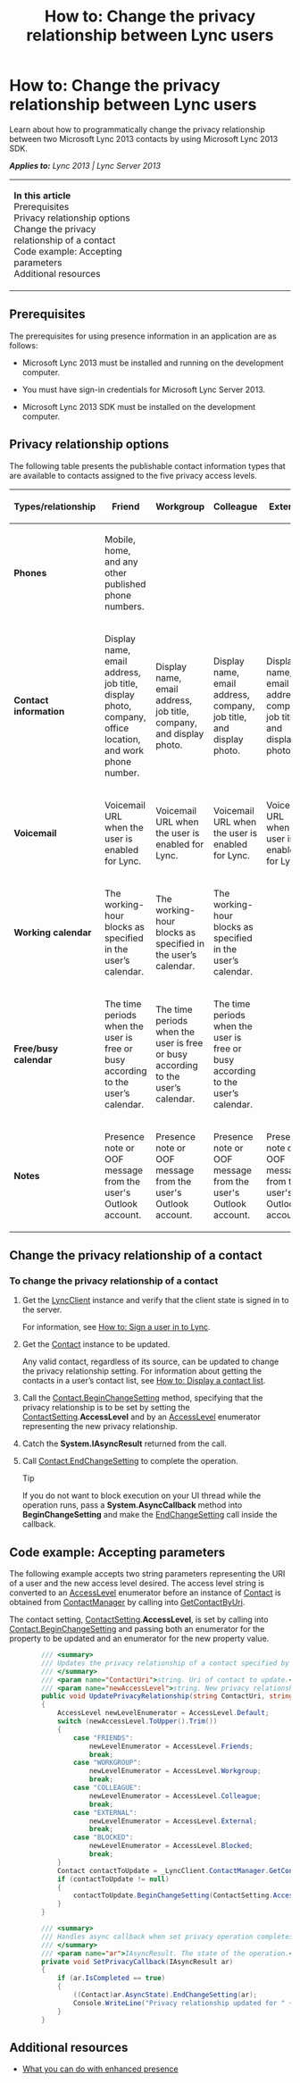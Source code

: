 ﻿---
title: 'How to: Change the privacy relationship between Lync users'
TOCTitle: 'How to: Change the privacy relationship between Lync users'
ms:assetid: f2e80755-67a6-4ccc-91dd-7c5e4146fd95
ms:mtpsurl: https://msdn.microsoft.com/en-us/library/JJ933227(v=office.15)
ms:contentKeyID: 50877371
ms.date: 07/24/2014
mtps_version: v=office.15
dev_langs:
- csharp
---

# How to: Change the privacy relationship between Lync users

Learn about how to programmatically change the privacy relationship between two Microsoft Lync 2013 contacts by using Microsoft Lync 2013 SDK.


_**Applies to:** Lync 2013 | Lync Server 2013_

<table>
<colgroup>
<col style="width: 50%" />
<col style="width: 50%" />
</colgroup>
<tbody>
<tr class="odd">
<td><p><strong>In this article</strong><br />
Prerequisites<br />
Privacy relationship options<br />
Change the privacy relationship of a contact<br />
Code example: Accepting parameters<br />
Additional resources</p></td>
<td><p></p></td>
</tr>
</tbody>
</table>


## Prerequisites

The prerequisites for using presence information in an application are as follows:

  - Microsoft Lync 2013 must be installed and running on the development computer.

  - You must have sign-in credentials for Microsoft Lync Server 2013.

  - Microsoft Lync 2013 SDK must be installed on the development computer.

## Privacy relationship options

The following table presents the publishable contact information types that are available to contacts assigned to the five privacy access levels.

<table style="width:100%;">
<colgroup>
<col style="width: 16%" />
<col style="width: 16%" />
<col style="width: 16%" />
<col style="width: 16%" />
<col style="width: 16%" />
<col style="width: 16%" />
</colgroup>
<thead>
<tr class="header">
<th><p>Types/relationship</p></th>
<th><p>Friend</p></th>
<th><p>Workgroup</p></th>
<th><p>Colleague</p></th>
<th><p>External</p></th>
<th><p>Blocked</p></th>
</tr>
</thead>
<tbody>
<tr class="odd">
<td><p><strong>Phones</strong></p></td>
<td><p>Mobile, home, and any other published phone numbers.</p></td>
<td><p></p></td>
<td><p></p></td>
<td><p></p></td>
<td><p>None.</p></td>
</tr>
<tr class="even">
<td><p><strong>Contact information</strong></p></td>
<td><p>Display name, email address, job title, display photo, company, office location, and work phone number.</p></td>
<td><p>Display name, email address, job title, company, and display photo.</p></td>
<td><p>Display name, email address, company, job title, and display photo.</p></td>
<td><p>Display name, email address, company, job title, and display photo.</p></td>
<td><p></p></td>
</tr>
<tr class="odd">
<td><p><strong>Voicemail</strong></p></td>
<td><p>Voicemail URL when the user is enabled for Lync.</p></td>
<td><p>Voicemail URL when the user is enabled for Lync.</p></td>
<td><p>Voicemail URL when the user is enabled for Lync.</p></td>
<td><p>Voicemail URL when the user is enabled for Lync.</p></td>
<td><p></p></td>
</tr>
<tr class="even">
<td><p><strong>Working calendar</strong></p></td>
<td><p>The working-hour blocks as specified in the user’s calendar.</p></td>
<td><p>The working-hour blocks as specified in the user’s calendar.</p></td>
<td><p>The working-hour blocks as specified in the user’s calendar.</p></td>
<td><p></p></td>
<td><p></p></td>
</tr>
<tr class="odd">
<td><p><strong>Free/busy calendar</strong></p></td>
<td><p>The time periods when the user is free or busy according to the user’s calendar.</p></td>
<td><p>The time periods when the user is free or busy according to the user’s calendar.</p></td>
<td><p>The time periods when the user is free or busy according to the user’s calendar.</p></td>
<td><p></p></td>
<td><p></p></td>
</tr>
<tr class="even">
<td><p><strong>Notes</strong></p></td>
<td><p>Presence note or OOF message from the user's Outlook account.</p></td>
<td><p>Presence note or OOF message from the user's Outlook account.</p></td>
<td><p>Presence note or OOF message from the user's Outlook account.</p></td>
<td><p>Presence note or OOF message from the user's Outlook account.</p></td>
<td><p></p></td>
</tr>
</tbody>
</table>


## Change the privacy relationship of a contact

### To change the privacy relationship of a contact

1.  Get the [LyncClient](lyncclient-class-microsoft-lync-model_2.md) instance and verify that the client state is signed in to the server.
    
    For information, see [How to: Sign a user in to Lync](how-to-sign-a-user-in-to-lync.md).

2.  Get the [Contact](contact-class-microsoft-lync-model_2.md) instance to be updated.
    
    Any valid contact, regardless of its source, can be updated to change the privacy relationship setting. For information about getting the contacts in a user’s contact list, see [How to: Display a contact list](how-to-display-a-contact-list.md).

3.  Call the [Contact.BeginChangeSetting](contact-beginchangesetting-method-microsoft-lync-model_2.md) method, specifying that the privacy relationship is to be set by setting the [ContactSetting](contactsetting-enumeration-microsoft-lync-model_2.md).**AccessLevel** and by an [AccessLevel](accesslevel-enumeration-microsoft-lync-model_2.md) enumerator representing the new privacy relationship.

4.  Catch the **System.IAsyncResult** returned from the call.

5.  Call [Contact.EndChangeSetting](contact-endchangesetting-method-microsoft-lync-model_2.md) to complete the operation.
    

    > [!TIP]
    > <P>If you do not want to block execution on your UI thread while the operation runs, pass a <STRONG>System.AsyncCallback</STRONG> method into <STRONG>BeginChangeSetting</STRONG> and make the <A href="contact-endchangesetting-method-microsoft-lync-model_2.md">EndChangeSetting</A> call inside the callback.</P>



## Code example: Accepting parameters

The following example accepts two string parameters representing the URI of a user and the new access level desired. The access level string is converted to an [AccessLevel](accesslevel-enumeration-microsoft-lync-model_2.md) enumerator before an instance of [Contact](contact-class-microsoft-lync-model_2.md) is obtained from [ContactManager](contactmanager-class-microsoft-lync-model_2.md) by calling into [GetContactByUri](contactmanager-getcontactbyuri-method-microsoft-lync-model_2.md).

The contact setting, [ContactSetting](contactsetting-enumeration-microsoft-lync-model_2.md).**AccessLevel**, is set by calling into [Contact.BeginChangeSetting](contact-beginchangesetting-method-microsoft-lync-model_2.md) and passing both an enumerator for the property to be updated and an enumerator for the new property value.

``` csharp
        /// <summary>
        /// Updates the privacy relationship of a contact specified by Uri
        /// </summary>
        /// <param name="ContactUri">string. Uri of contact to update.</param>
        /// <param name="newAccessLevel">string. New privacy relationship.</param>
        public void UpdatePrivacyRelationship(string ContactUri, string newAccessLevel)
        {
            AccessLevel newLevelEnumerator = AccessLevel.Default;
            switch (newAccessLevel.ToUpper().Trim())
            { 
                case "FRIENDS":
                    newLevelEnumerator = AccessLevel.Friends;
                    break;
                case "WORKGROUP":
                    newLevelEnumerator = AccessLevel.Workgroup;
                    break;
                case "COLLEAGUE":
                    newLevelEnumerator = AccessLevel.Colleague;
                    break;
                case "EXTERNAL":
                    newLevelEnumerator = AccessLevel.External;
                    break;
                case "BLOCKED":
                    newLevelEnumerator = AccessLevel.Blocked;
                    break;
            }
            Contact contactToUpdate = _LyncClient.ContactManager.GetContactByUri(ContactUri);
            if (contactToUpdate != null)
            {
                contactToUpdate.BeginChangeSetting(ContactSetting.AccessLevel, newLevelEnumerator, SetPrivacyCallback, contactToUpdate);
            }
        }

        /// <summary>
        /// Handles async callback when set privacy operation completes
        /// </summary>
        /// <param name="ar">IAsyncResult. The state of the operation.</param>
        private void SetPrivacyCallback(IAsyncResult ar)
        {
            if (ar.IsCompleted == true)
            {
                ((Contact)ar.AsyncState).EndChangeSetting(ar);
                Console.WriteLine("Privacy relationship updated for " + ((Contact)ar.AsyncState).GetContactInformation(ContactInformationType.DisplayName).ToString());
            }
        }
```

## Additional resources

  - [What you can do with enhanced presence](what-you-can-do-with-enhanced-presence.md)

